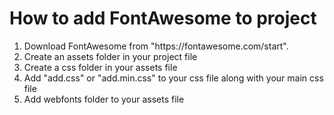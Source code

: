 <h1>How to add FontAwesome to project</h1>
<ol>
<li>Download FontAwesome from   "https://fontawesome.com/start".</li>

<li>Create an assets folder in your project file</li>
<li>Create a css folder in your assets file</li>

<li>Add "add.css" or "add.min.css" to your css file along with your main css file</li>

<li>Add webfonts folder to your assets file</li>
</ol>
